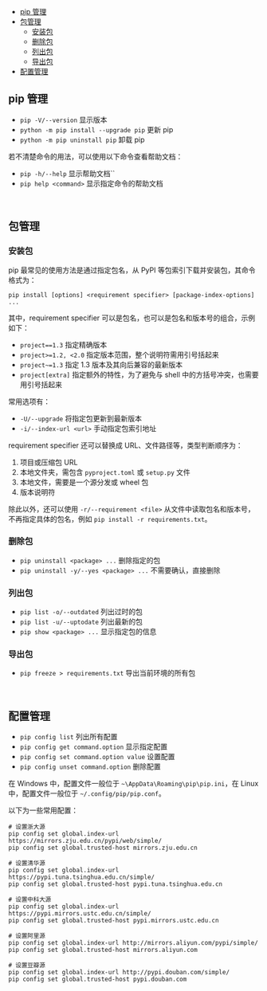 
- [pip 管理](#pip-管理)
- [包管理](#包管理)
  - [安装包](#安装包)
  - [删除包](#删除包)
  - [列出包](#列出包)
  - [导出包](#导出包)
- [配置管理](#配置管理)






## pip 管理

- `pip -V/--version` 显示版本
- `python -m pip install --upgrade pip` 更新 pip
- `python -m pip uninstall pip` 卸载 pip

若不清楚命令的用法，可以使用以下命令查看帮助文档：

- `pip -h/--help` 显示帮助文档``
- `pip help <command>` 显示指定命令的帮助文档





<br>

## 包管理

### 安装包

pip 最常见的使用方法是通过指定包名，从 PyPI 等包索引下载并安装包，其命令格式为：

```shell
pip install [options] <requirement specifier> [package-index-options] ...
```

其中，requirement specifier 可以是包名，也可以是包名和版本号的组合，示例如下：

- `project==1.3` 指定精确版本
- `project>=1.2, <2.0` 指定版本范围，整个说明符需用引号括起来
- `project~=1.3` 指定 1.3 版本及其向后兼容的最新版本
- `project[extra]` 指定额外的特性，为了避免与 shell 中的方括号冲突，也需要用引号括起来

常用选项有：

- `-U/--upgrade` 将指定包更新到最新版本
- `-i/--index-url <url>` 手动指定包索引地址

requirement specifier 还可以替换成 URL、文件路径等，类型判断顺序为：

1. 项目或压缩包 URL
2. 本地文件夹，需包含 `pyproject.toml` 或 `setup.py` 文件
3. 本地文件，需要是一个源分发或 wheel 包
4. 版本说明符

除此以外，还可以使用 `-r/--requirement <file>` 从文件中读取包名和版本号，不再指定具体的包名，例如 `pip install -r requirements.txt`。

### 删除包

- `pip uninstall <package> ...` 删除指定的包
- `pip uninstall -y/--yes <package> ...` 不需要确认，直接删除

### 列出包

- `pip list -o/--outdated` 列出过时的包
- `pip list -u/--uptodate` 列出最新的包
- `pip show <package> ...` 显示指定包的信息

### 导出包

- `pip freeze > requirements.txt` 导出当前环境的所有包




<br>

## 配置管理

- `pip config list` 列出所有配置
- `pip config get command.option` 显示指定配置
- `pip config set command.option value` 设置配置
- `pip config unset command.option` 删除配置

在 Windows 中，配置文件一般位于 `~\AppData\Roaming\pip\pip.ini`，在 Linux 中，配置文件一般位于 `~/.config/pip/pip.conf`。

以下为一些常用配置：

```shell
# 设置浙大源
pip config set global.index-url https://mirrors.zju.edu.cn/pypi/web/simple/
pip config set global.trusted-host mirrors.zju.edu.cn

# 设置清华源
pip config set global.index-url https://pypi.tuna.tsinghua.edu.cn/simple/
pip config set global.trusted-host pypi.tuna.tsinghua.edu.cn

# 设置中科大源
pip config set global.index-url https://pypi.mirrors.ustc.edu.cn/simple/
pip config set global.trusted-host pypi.mirrors.ustc.edu.cn

# 设置阿里源
pip config set global.index-url http://mirrors.aliyun.com/pypi/simple/
pip config set global.trusted-host mirrors.aliyun.com

# 设置豆瓣源
pip config set global.index-url http://pypi.douban.com/simple/
pip config set global.trusted-host pypi.douban.com
```
